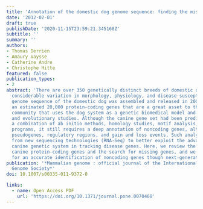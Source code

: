 ```yaml
---
title: 'Annotation of the domestic dog genome sequence: finding the missing genes.'
date: '2012-02-01'
draft: true
publishDate: '2020-11-15T23:59:21.345168Z'
subtitle: ''
summary: ''
authors:
- Thomas Derrien
- Amaury Vaysse
- Catherine Andre
- Christophe Hitte
featured: false
publication_types:
- 2
abstract: 'There are over 350 genetically distinct breeds of domestic dog that present
  considerable variation in morphology, physiology, and disease susceptibility. The
  genome sequence of the domestic dog was assembled and released in 2005, providing
  an estimated 20,000 protein-coding genes that are a great asset to the scientific
  community that uses the dog system as a genetic biomedical model and for comparative
  and evolutionary studies. Although the canine gene set had been predicted using
  a combination of ab initio methods, homology studies, motif analysis, and similarity-based
  programs, it still requires a deep annotation of noncoding genes, alternative splicing,
  pseudogenes, regulatory regions, and gain and loss events. Such analyses could benefit
  from new sequencing technologies (RNA-Seq) to better exploit the advantages of the
  canine genetic system in tracking disease genes. Here, we review the catalog of
  canine protein-coding genes and the search for missing genes, and we propose rationales
  for an accurate identification of noncoding genes though next-generation sequencing.'
publication: '*Mammalian genome : official journal of the International Mammalian
  Genome Society*'
doi: 10.1007/s00335-011-9372-0

links:
  - name: Open Access PDF
    url: 'https://doi.org/10.1371/journal.pone.0070468'
---
```


